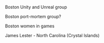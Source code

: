 Boston Unity and Unreal group

Boston port-mortem group?

Boston women in games

James Lester - North Carolina (Crystal Islands)

